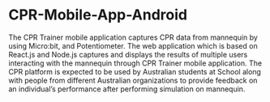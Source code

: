 # CPR-Mobile-App-Android
The CPR Trainer mobile application captures CPR data from mannequin by using Micro:bit, and Potentiometer.
The web application which is based on React.js and Node.js captures and displays the results of multiple users interacting with the mannequin through
CPR Trainer mobile application. The CPR platform is expected to be used by Australian students at School along with people from different Australian organizations 
to provide feedback on an individual’s performance after performing simulation on mannequin.
